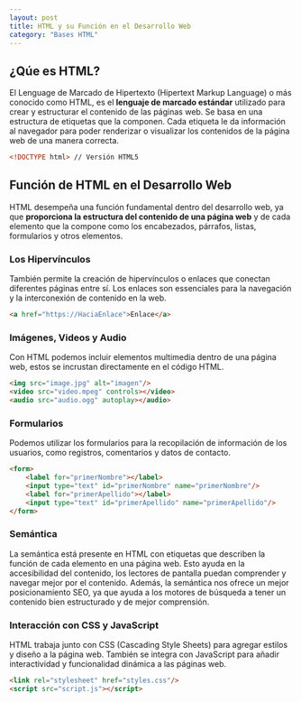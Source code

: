 ```yaml
---
layout: post
title: HTML y su Función en el Desarrollo Web
category: "Bases HTML"
---
```


## ¿Qúe es HTML?
El Lenguage de Marcado de Hipertexto (Hipertext Markup Language) o más conocido como HTML, es el **lenguaje de marcado estándar** utilizado para crear y estructurar el contenido de las páginas web. Se basa en una estructura de etiquetas que la componen. Cada etiqueta le da información al navegador para poder renderizar o visualizar los contenidos de la página web de una manera correcta.
```html
<!DOCTYPE html> // Versión HTML5
```

## Función de HTML en el Desarrollo Web
HTML desempeña una función fundamental dentro del desarrollo web, ya que **proporciona la estructura del contenido de una página web** y de cada elemento que la compone como los encabezados, párrafos, listas, formularios y otros elementos.

### Los Hipervínculos
También permite la creación de hipervínculos o enlaces que conectan diferentes páginas entre sí. Los enlaces son essenciales para la navegación y la interconexión de contenido en la web.
```html
<a href="https://HaciaEnlace">Enlace</a>
```

### Imágenes, Videos y Audio
Con HTML podemos incluir elementos multimedia dentro de una página web, estos se incrustan directamente en el código HTML.
```html
<img src="image.jpg" alt="imagen"/>
<video src="video.mpeg" controls></video>
<audio src="audio.ogg" autoplay></audio>
```

### Formularios
Podemos utilizar los formularios para la recopilación de información de los usuarios, como registros, comentarios y datos de contacto.
```html
<form>
    <label for="primerNombre"></label>
    <input type="text" id="primerNombre" name="primerNombre"/>
    <label for="primerApellido"></label>
    <input type="text" id="primerApellido" name="primerApellido"/>
</form>
```

### Semántica
La semántica está presente en HTML con etiquetas que describen la función de cada elemento en una página web. Esto ayuda en la accesibilidad del contenido, los lectores de pantalla puedan comprender y navegar mejor por el contenido. Además, la semántica nos ofrece un mejor posicionamiento SEO, ya que ayuda a los motores de búsqueda a tener un contenido bien estructurado y de mejor comprensión.

### Interacción con CSS y JavaScript
HTML trabaja junto con CSS (Cascading Style Sheets) para agregar estilos y diseño a la página web. También se integra con JavaScript para añadir interactividad y funcionalidad dinámica a las páginas web.
```html
<link rel="stylesheet" href="styles.css"/>
<script src="script.js"></script>
```

